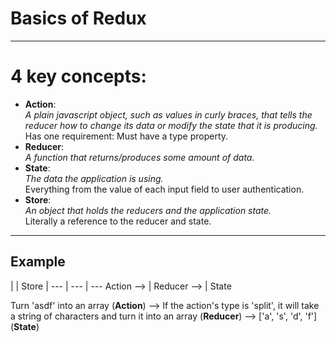 # Basics of Redux
---

# 4 key concepts:

- **Action**:   
   *A plain javascript object, such as values in curly braces, that tells the reducer how to change its data or modify the state that it is producing.*   
   Has one requirement: Must have a type property.
- **Reducer**:   
   *A function that returns/produces some amount of data.* 
- **State**:   
   *The data the application is using.*   
   Everything from the value of each input field to user authentication.
- **Store**:   
   *An object that holds the reducers and the application state.*   
   Literally a reference to the reducer and state.
---

## Example

| | Store | 
--- | --- | ---
Action --> | Reducer --> | State

           

Turn 'asdf' into an array (**Action**)  -->  If the action's type is 'split', it will take a string of characters and turn it into an array (**Reducer**) --> ['a', 's', 'd', 'f'] (**State**)